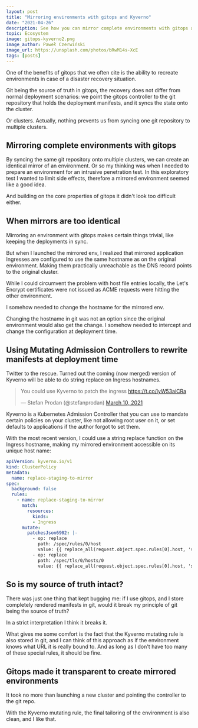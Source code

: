 ```yaml
---
layout: post
title: "Mirroring environments with gitops and Kyverno"
date: "2021-04-26"
description: See how you can mirror complete environments with gitops and rewrite host names with Kyverno's mutating admission controllers.
topic: Ecosystem
image: gitops-kyverno2.png
image_author: Paweł Czerwiński
image_url: https://unsplash.com/photos/bRwM14s-XcE
tags: [posts]
---
```


One of the benefits of gitops that we often cite is the ability to recreate environments in case of a disaster recovery situation.

Git being the source of truth in gitops, the recovery does not differ from normal deployment scenarios: we point the gitops controller to the 
git repository that holds the deployment manifests, and it syncs the state onto the cluster.

Or clusters. Actually, nothing prevents us from syncing one git repository to multiple clusters.

## Mirroring complete environments with gitops

By syncing the same git repository onto multiple clusters, we can create an identical mirror of an environment.
Or so my thinking was when I needed to prepare an environment for an intrusive penetration test. In this exploratory test I wanted to limit
side effects, therefore a mirrored environment seemed like a good idea.

And building on the core properties of gitops it didn't look too difficult either.

## When mirrors are too identical

Mirroring an environment with gitops makes certain things trivial, like keeping the deployments in sync.

But when I launched the mirrored env, I realized that mirrored application Ingresses are configured to use the same hostname as on the original environment.
Making them practically unreachable as the DNS record points to the original cluster.

While I could circumvent the problem with host file entries locally, the Let's Encrypt certificates were not issued as ACME requests were hitting the other environment.

I somehow needed to change the hostname for the mirrored env.

Changing the hostname in git was not an option since the original environment would also get the change.
I somehow needed to intercept and change the configuration at deployment time.

## Using Mutating Admission Controllers to rewrite manifests at deployment time

Twitter to the rescue. Turned out the coming (now merged) version of Kyverno will be able to do string replace on Ingress hostnames.

<blockquote class="twitter-tweet"><p lang="en" dir="ltr">You could use Kyverno to patch the ingress <a href="https://t.co/lyW53aiCRa">https://t.co/lyW53aiCRa</a></p>&mdash; Stefan Prodan (@stefanprodan) <a href="https://twitter.com/stefanprodan/status/1369619082379726852?ref_src=twsrc%5Etfw">March 10, 2021</a></blockquote> <script async src="https://platform.twitter.com/widgets.js" charset="utf-8"></script> 

Kyverno is a Kubernetes Admission Controller that you can use to mandate certain policies on your cluster, like not allowing root user on it, 
or set defaults to applications if the author forgot to set them. 

With the most recent version, I could use a string replace function on the Ingress hostname, making my mirrored environment accessible on its unique host name:

```yaml
apiVersion: kyverno.io/v1
kind: ClusterPolicy
metadata:
  name: replace-staging-to-mirror
spec:
  background: false
  rules:
    - name: replace-staging-to-mirror
      match:
        resources:
          kinds:
          - Ingress
      mutate:
        patchesJson6902: |-
          - op: replace
            path: /spec/rules/0/host
            value: {{ replace_all(request.object.spec.rules[0].host, 'staging.mycompany.com', 'mirror.mycompany.com') }}
          - op: replace
            path: /spec/tls/0/hosts/0
            value: {{ replace_all(request.object.spec.rules[0].host, 'staging.mycompany.com', 'mirror.mycompany.com') }}
```

## So is my source of truth intact?

There was just one thing that kept bugging me: if I use gitops, and I store completely rendered manifests in git, would it break my principle of git being the source of truth?

In a strict interpretation I think it breaks it.

What gives me some comfort is the fact that the Kyverno mutating rule is also stored in git, 
and I can think of this approach as if the environment knows what URL it is really bound to. And as long as I don't have too many of these special rules, it should be fine.

## Gitops made it transparent to create mirrored environments

It took no more than launching a new cluster and pointing the controller to the git repo.

With the Kyverno mutating rule, the final tailoring of the environment is also clean, and I like that.
